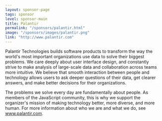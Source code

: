 ```yaml
---
layout: sponsor-page
tags: sponsor
level: sponsor-main
title: Palantir
permalink: "/sponsors/palantir.html"
image: "/sponsors/images/palantir.png"
link: "http://www.palantir.com"
---
```


Palantir Technologies builds software products to transform the way the world's most important organizations use data to solve their biggest problems. We care deeply about user interface design, and constantly strive to make analysis of large-scale data and collaboration across teams more intuitive. We believe that smooth interaction between people and technology allows users to ask deeper questions of their data, get clearer answers, and make better decisions for their organizations.

The problems we solve every day are fundamentally about people. As members of the JavaScript community, this is why we support the organizer's mission of making technology better, more diverse, and more human. For more information about who we are and what we do, see www.palantir.com.

